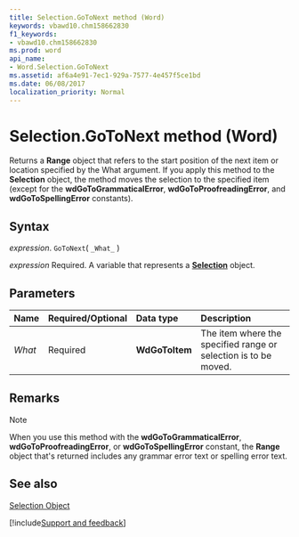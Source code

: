 ```yaml
---
title: Selection.GoToNext method (Word)
keywords: vbawd10.chm158662830
f1_keywords:
- vbawd10.chm158662830
ms.prod: word
api_name:
- Word.Selection.GoToNext
ms.assetid: af6a4e91-7ec1-929a-7577-4e457f5ce1bd
ms.date: 06/08/2017
localization_priority: Normal
---
```



# Selection.GoToNext method (Word)

Returns a  **Range** object that refers to the start position of the next item or location specified by the What argument. If you apply this method to the **Selection** object, the method moves the selection to the specified item (except for the **wdGoToGrammaticalError**, **wdGoToProofreadingError**, and **wdGoToSpellingError** constants).


## Syntax

_expression_. `GoToNext`( `_What_` )

_expression_ Required. A variable that represents a **[Selection](Word.Selection.md)** object.


## Parameters



|Name|Required/Optional|Data type|Description|
|:-----|:-----|:-----|:-----|
| _What_|Required| **WdGoToItem**|The item where the specified range or selection is to be moved.|

## Remarks




> [!NOTE] 
> When you use this method with the  **wdGoToGrammaticalError**, **wdGoToProofreadingError**, or **wdGoToSpellingError** constant, the **Range** object that's returned includes any grammar error text or spelling error text.


## See also


[Selection Object](Word.Selection.md)

[!include[Support and feedback](~/includes/feedback-boilerplate.md)]